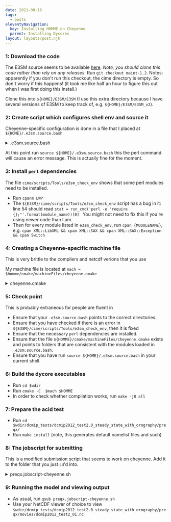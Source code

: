 ```yaml
---
date: 2021-08-16
tags:
  - posts
eleventyNavigation:
  key: Installing HOMME on Cheyenne
  parent: Installing Dycores
layout: layouts/post.njk
---
```




### 1: Download the code

The E3SM source seems to be available [here](https://github.com/E3SM-Project/E3SM).
_Note, you should clone this code rather than rely on any releases._
Run `git checkout maint-1.2`.
<span class="todo">
  Notes: apparently if you don't run this checkout, the cime directory is empty. So don't worry if this happens! (it took me like half an hour to figure this out when I was first doing this install.)
</span>

Clone this into `${HOME}/E3SM/E3SM` (I use this extra directory because I have several versions
of E3SM to keep track of, e.g. `${HOME}/E3SM/E3SM_v2`).

### 2: Create script which configures shell env and source it
Cheyenne-specific configuration is done in a file that I placed at `${HOME}/.e3sm.source.bash`


<details>
<summary>.e3sm.source.bash</summary>
  
```
  
module load intel/18.0.5  openmpi/4.0.5
module load netcdf-mpi/4.7.4
module load pnetcdf/1.12.2

eval "$(perl -I$HOME/perl5/lib/perl5 -Mlocal::lib):"
export PERL5LIB=$HOME/perl5:$PERL5LIB


export E3SM="$HOME/E3SM/E3SM"
export HOMME="$E3SM/components/homme"
export wdir="/glade/scratch/${USER}/HOMME"
export mach="${HOMME}/cmake/machineFiles/cheyenne.cmake"
  
```
</details>

At this point run `source ${HOME}/.e3sm.source.bash` this the perl command will cause an error message. 
This is actually fine for the moment.

### 3: Install `perl` dependencies



The file `cime/scripts/Tools/e3sm_check_env`  shows that some perl modules need to be installed.

- Run `cpanm LWP`
- The `${E3SM}/cime/scripts/Tools/e3sm_check_env` script has a bug in it: line 54 should read `stat = run_cmd('perl -e "require {};"'.format(module_name))[0] `
<span class="todo"> You might not need to fix this if you're using newer code than I am.</span>
- Then for every module listed in `e3sm_check_env`, run `cpan {MODULENAME}`, e.g. `cpan XML::LibXML && cpan XML::SAX && cpan XML::SAX::Exception && cpan Switch`



  

### 4: Creating a Cheyenne-specific machine file

<span class="todo">This is very brittle to the compilers and netcdf verions that
you use</span>



My machine file is located at `mach = $homme/cmake/machineFiles/cheyenne.cmake`

<details>
<summary>cheyenne.cmake</summary>

```
SET (CMAKE_Fortran_COMPILER mpif90 CACHE FILEPATH "")
SET (CMAKE_C_COMPILER mpicc CACHE FILEPATH "")
SET (CMAKE_CXX_COMPILER mpicc CACHE FILEPATH "")
SET (NetCDF_C /glade/u/apps/ch/opt/netcdf-mpi/4.7.4/openmpi/4.0.5/intel/18.0.5/ CACHE FILEPATH "") 
SET (NetCDF_C_LIBRARY /glade/u/apps/ch/opt/netcdf-mpi/4.7.4/openmpi/4.0.5/intel/18.0.5/lib/libnetcdf.so CACHE FILEPATH "")
SET (NetCDF_C_INCLUDE_DIR /glade/u/apps/ch/opt/netcdf-mpi/4.7.4/openmpi/4.0.5/intel/18.0.5/include CACHE FILEPATH "")
SET (NetCDF_Fortran /glade/u/apps/ch/opt/netcdf-mpi/4.7.4/openmpi/4.0.5/intel/18.0.5/ CACHE FILEPATH "") 
SET (NetCDF_Fortran_LIBRARY /glade/u/apps/ch/opt/netcdf-mpi/4.7.4/openmpi/4.0.5/intel/18.0.5/lib/libnetcdff.so CACHE FILEPATH "")
SET (NetCDF_Fortran_INCLUDE_DIR /glade/u/apps/ch/opt/netcdf-mpi/4.7.4/openmpi/4.0.5/intel/18.0.5/include CACHE FILEPATH "")
SET (HDF5_C_LIBRARY /glade/u/apps/ch/opt/netcdf-mpi/4.7.4/openmpi/4.0.5/intel/18.0.5/lib/libhdf5.so CACHE FILEPATH "")
SET (HDF5_C_INCLUDE_DIR /glade/u/apps/ch/opt/netcdf-mpi/4.7.4/openmpi/4.0.5/intel/18.0.5/include CACHE FILEPATH "")
SET (HDF5_HL_LIBRARY /glade/u/apps/ch/opt/netcdf-mpi/4.7.4/openmpi/4.0.5/intel/18.0.5/lib/libhdf5_hl.so CACHE FILEPATH "")
SET (HDF5_HL_INCLUDE_DIR /glade/u/apps/ch/opt/netcdf-mpi/4.7.4/openmpi/4.0.5/intel/18.0.5/include CACHE FILEPATH "")
SET (PNETCDF_DIR /glade/u/apps/ch/opt/pnetcdf/1.12.2/openmpi/4.0.5/gnu/8.3.0/ CACHE FILEPATH "")






SET (WITH_PNETCDF TRUE CACHE FILEPATH "")

# hack until findnetcdf is updated to look for netcdf.mod
#SET (ADD_Fortran_FLAGS "-I/usr/lib64/gfortran/modules" CACHE STRING "")

SET (USE_QUEUING FALSE CACHE BOOL "")
SET (HOMME_FIND_BLASLAPACK TRUE CACHE BOOL "")


```  

</details>

### 5: Check point
This is probably extraneous for people are fluent in 

* Ensure that your `.e3sm.source.bash` points to the correct directories.
* Ensure that you have checked if there is an error in `${E3SM}/cime/scripts/Tools/e3sm_check_env`, then it is fixed
* Ensure that the necessary `perl` dependencies are installed.
* Ensure that the file `${HOMME}/cmake/machineFiles/cheyenne.cmake` exists and points to
folders that are consistent with the modules loaded in `.e3sm.source.bash`.
* Ensure that you have run `source ${HOME}/.e3sm.source.bash` in your current shell.


### 6: Build the dycore executables
* Run `cd $wdir`
* Run `cmake -C  $mach $HOMME`
* In order to check whether compilation works, run `make -j8 all`

### 7: Prepare the acid test

- Run `cd $wdir/dcmip_tests/dcmip2012_test2.0_steady_state_with_orography/preqx/`
- Run `make install` (note, this generates default namelist files and such)

### 8: The jobscript for submitting
This is a modified submission script that seems to work on cheyenne. Add it to the folder that you just `cd`'d into.

<details>
<summary>
preqx.jobscript-cheyenne.sh
</summary>

```
#!/bin/bash
#
#PBS -N PREQX_ACID_TEST
#PBS -A YOUR_PROJECT
#PBS -l walltime=01:00:00
#PBS -q regular
#PBS -M YOUR_USERNAME
#PBS -l select=1:ncpus=36:mpiprocs=36
#
# 25 nodes, 30min sufficient for all 5 runs
# 12 nodes, 10min for r400 an r100
# 

source ${HOME}/.e3sm.source.bash
export OMP_NUM_THREADS=2
export MV2_ENABLE_AFFINITY=0
NCPU=36
EXEC=../../../test_execs/preqx-nlev30-interp/preqx-nlev30-interp



function run { 
local NCPU=$1
echo "NCPU = $NCPU"
namelist=namelist-$prefix.nl
\cp -f $namelist input.nl
date
mpirun -np ${NCPU} $EXEC < input.nl
date

}

prefix=default    ; run $(($NCPU>384?384:NCPU))


```
  
</details>

### 9: Running the model and viewing output
  
- As usual, run `qsub preqx.jobscript-cheyenne.sh`
- Use your NetCDF viewer of choice to view `$wdir/dcmip_tests/dcmip2012_test2.0_steady_state_with_orography/preqx/movies/dcmip2012_test2_01.nc`
  

  
  


